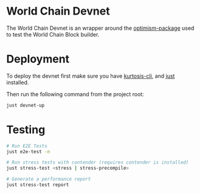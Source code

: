 # World Chain Devnet

The World Chain Devnet is an wrapper around the [optimism-package]() used to test the World Chain Block builder.

# Deployment
To deploy the devnet first make sure you have [kurtosis-cli](), and [just]() installed.

Then run the following command from the project root:

```bash
just devnet-up
```

# Testing

```bash
# Run E2E Tests
just e2e-test -n

# Run stress tests with contender (requires contender is installed)
just stress-test <stress | stress-precompile>

# Generate a performance report
just stress-test report
```

